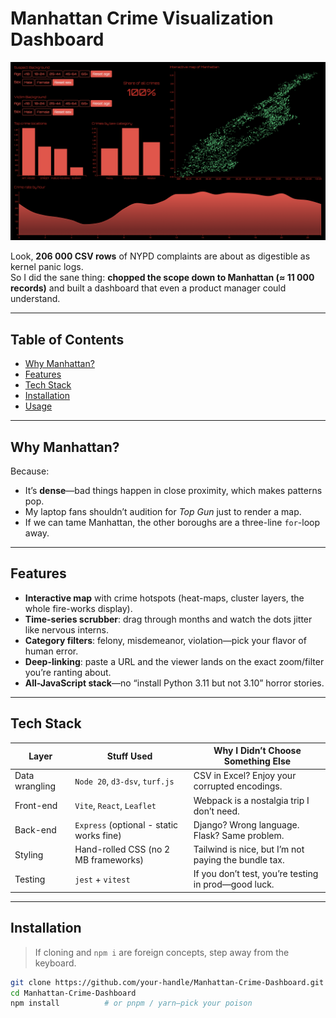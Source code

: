 # Manhattan Crime Visualization Dashboard

![Crime Visualization Dashboard](/data/project-thumbnail.png)

Look, **206 000 CSV rows** of NYPD complaints are about as digestible as kernel panic logs.  
So I did the sane thing: **chopped the scope down to Manhattan (≈ 11 000 records)** and built a dashboard that even a product manager could understand.

---

## Table of Contents
- [Why Manhattan?](#why-manhattan)
- [Features](#features)
- [Tech Stack](#tech-stack)
- [Installation](#installation)
- [Usage](#usage)

---

## Why Manhattan?
Because:

- It’s **dense**—bad things happen in close proximity, which makes patterns pop.  
- My laptop fans shouldn’t audition for *Top Gun* just to render a map.  
- If we can tame Manhattan, the other boroughs are a three-line `for`-loop away.  

---

## Features
- **Interactive map** with crime hotspots (heat-maps, cluster layers, the whole fire-works display).  
- **Time-series scrubber**: drag through months and watch the dots jitter like nervous interns.  
- **Category filters**: felony, misdemeanor, violation—pick your flavor of human error.  
- **Deep-linking**: paste a URL and the viewer lands on the exact zoom/filter you’re ranting about.  
- **All-JavaScript stack**—no “install Python 3.11 but not 3.10” horror stories.  

---

## Tech Stack

| Layer          | Stuff Used                                 | Why I Didn’t Choose Something Else                    |
| -------------- | ------------------------------------------ | ----------------------------------------------------- |
| Data wrangling | `Node 20`, `d3-dsv`, `turf.js`             | CSV in Excel? Enjoy your corrupted encodings.         |
| Front-end      | `Vite`, `React`, `Leaflet`                 | Webpack is a nostalgia trip I don’t need.             |
| Back-end       | `Express` (optional - static works fine)   | Django? Wrong language. Flask? Same problem.          |
| Styling        | Hand-rolled CSS (no 2 MB frameworks)       | Tailwind is nice, but I’m not paying the bundle tax.  |
| Testing        | `jest` + `vitest`                          | If you don’t test, you’re testing in prod—good luck.  |

---

## Installation
> If cloning and `npm i` are foreign concepts, step away from the keyboard.

```bash
git clone https://github.com/your-handle/Manhattan-Crime-Dashboard.git
cd Manhattan-Crime-Dashboard
npm install          # or pnpm / yarn—pick your poison
